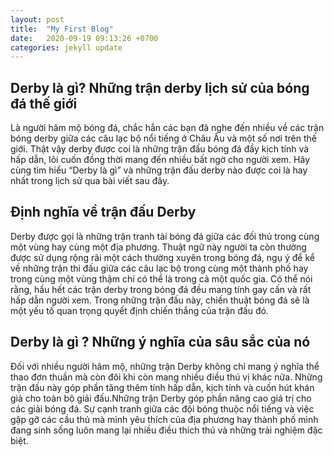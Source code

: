 ```yaml
---
layout: post
title:  "My First Blog"
date:   2020-09-19 09:13:26 +0700
categories: jekyll update
---
```

Derby là gì? Những trận derby lịch sử của bóng đá thế giới
----------------------------------------------------------

Là người hâm mộ bóng đá, chắc hẳn các bạn đã nghe đến nhiều về các trận bóng derby giữa các câu lạc bộ nổi tiếng ở Châu Âu và một số nơi trên thế giới. Thật vậy derby được coi là những trận đấu bóng đá đầy kịch tính và hấp dẫn, lôi cuốn đồng thời mang đến nhiều bất ngờ cho người xem. Hãy cùng tìm hiểu “Derby là gì” và những trận đấu derby nào được coi là hay nhất trong lịch sử qua bài viết sau đây.

Định nghĩa về trận đấu Derby
----------------------------

Derby được gọi là những trận tranh tài bóng đá giữa các đối thủ trong cùng một vùng hay cùng một địa phương. Thuật ngữ này người ta còn thường được sử dụng rộng rãi một cách thường xuyên trong bóng đá, ngụ ý để kể về những trận thi đấu giữa các câu lạc bộ trong cùng một thành phố hay trong cùng một vùng thậm chí có thể là trong cả một quốc gia. Có thể nói rằng, hầu hết các trận derby trong bóng đá đều mang tính gay cấn và rất hấp dẫn người xem. Trong những trận đấu này, chiến thuật bóng đá sẽ là một yếu tố quan trọng quyết định chiến thắng của trận đấu đó.

Derby là gì ? Những ý nghĩa của sâu sắc của nó
----------------------------------------------

Đối với nhiều người hâm mộ, những trận Derby không chỉ  mang ý nghĩa thể thao đơn thuần mà còn đôi khi còn mang nhiều điều thú vị khác nữa. Những trận đấu này góp phần tăng thêm tính hấp dẫn, kịch tính và cuốn hút khán giả cho toàn bộ giải đấu.Những trận Derby góp phần nâng cao giá trị cho các giải bóng đá. Sự cạnh tranh giữa các đội bóng thuộc nổi tiếng và việc gặp gỡ các cầu thủ mà mình yêu thích của địa phương hay thành phố mình đang sinh sống luôn mang lại nhiều điều thích thú và những trải nghiệm đặc biệt.

